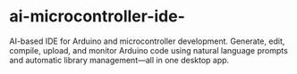 # ai-microcontroller-ide-
AI-based IDE for Arduino and microcontroller development. Generate, edit, compile, upload, and monitor Arduino code using natural language prompts and automatic library management—all in one desktop app.
